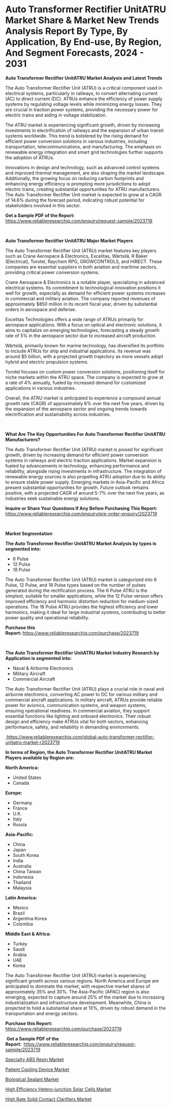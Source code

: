 <p><h1>Auto Transformer Rectifier UnitATRU Market Share & Market New Trends Analysis Report By Type, By Application, By End-use, By Region, And Segment Forecasts, 2024 - 2031</h1></p><p><strong>Auto Transformer Rectifier UnitATRU Market Analysis and Latest Trends</strong></p>
<p><p>The Auto Transformer Rectifier Unit (ATRU) is a critical component used in electrical systems, particularly in railways, to convert alternating current (AC) to direct current (DC). ATRUs enhance the efficiency of power supply systems by regulating voltage levels while minimizing energy losses. They are crucial in traction power systems, providing the necessary power for electric trains and aiding in voltage stabilization.</p><p>The ATRU market is experiencing significant growth, driven by increasing investments in electrification of railways and the expansion of urban transit systems worldwide. This trend is bolstered by the rising demand for efficient power conversion solutions in various industries, including transportation, telecommunications, and manufacturing. The emphasis on renewable energy integration and smart grid technologies further supports the adoption of ATRUs.</p><p>Innovations in design and technology, such as advanced control systems and improved thermal management, are also shaping the market landscape. Additionally, the growing focus on reducing carbon footprints and enhancing energy efficiency is prompting more jurisdictions to adopt electric trains, creating substantial opportunities for ATRU manufacturers. The Auto Transformer Rectifier Unit market is expected to grow at a CAGR of 14.6% during the forecast period, indicating robust potential for stakeholders involved in this sector.</p></p>
<p><strong>Get a Sample PDF of the Report:&nbsp;</strong> <a href="https://www.reliableresearchiq.com/enquiry/request-sample/2023719?utm_campaign=1594&utm_medium=2&utm_source=Github&utm_content=ia&utm_term=30102024&utm_id=auto-transformer-rectifier-unitatru">https://www.reliableresearchiq.com/enquiry/request-sample/2023719</a></p>
<p>&nbsp;</p>
<p><strong>Auto Transformer Rectifier UnitATRU Major Market Players</strong></p>
<p><p>The Auto Transformer Rectifier Unit (ATRU) market features key players such as Crane Aerospace & Electronics, Excelitas, Wärtsilä, R Baker (Electrical), Torotel, Raychem RPG, GROWCONTROLS, and HIRECT. These companies are essential suppliers in both aviation and maritime sectors, providing critical power conversion systems.</p><p>Crane Aerospace & Electronics is a notable player, specializing in advanced electrical systems. Its commitment to technological innovation positions it well for growth, especially as demand for efficient power systems increases in commercial and military aviation. The company reported revenues of approximately $850 million in its recent fiscal year, driven by substantial orders in aerospace and defense.</p><p>Excelitas Technologies offers a wide range of ATRUs primarily for aerospace applications. With a focus on optical and electronic solutions, it aims to capitalize on emerging technologies, forecasting a steady growth rate of 5% in the aerospace sector due to increased aircraft production. </p><p>Wärtsilä, primarily known for marine technology, has diversified its portfolio to include ATRUs for ship and industrial applications. Its revenue was around $5 billion, with a projected growth trajectory as more vessels adopt hybrid and electric propulsion systems.</p><p>Torotel focuses on custom power conversion solutions, positioning itself for niche markets within the ATRU space. The company is expected to grow at a rate of 4% annually, fueled by increased demand for customized applications in various industries.</p><p>Overall, the ATRU market is anticipated to experience a compound annual growth rate (CAGR) of approximately 6% over the next five years, driven by the expansion of the aerospace sector and ongoing trends towards electrification and sustainability across industries.</p></p>
<p>&nbsp;</p>
<p><strong>What Are The Key Opportunities For Auto Transformer Rectifier UnitATRU Manufacturers?</strong></p>
<p><p>The Auto Transformer Rectifier Unit (ATRU) market is poised for significant growth, driven by increasing demand for efficient power conversion systems in railways and electric traction applications. Market expansion is fueled by advancements in technology, enhancing performance and reliability, alongside rising investments in infrastructure. The integration of renewable energy sources is also propelling ATRU adoption due to its ability to ensure stable power supply. Emerging markets in Asia-Pacific and Africa present substantial opportunities for growth. Future outlook remains positive, with a projected CAGR of around 5-7% over the next five years, as industries seek sustainable energy solutions.</p></p>
<p><strong>Inquire or Share Your Questions If Any Before Purchasing This Report:</strong> <a href="https://www.reliableresearchiq.com/enquiry/pre-order-enquiry/2023719?utm_campaign=1594&utm_medium=2&utm_source=Github&utm_content=ia&utm_term=30102024&utm_id=auto-transformer-rectifier-unitatru">https://www.reliableresearchiq.com/enquiry/pre-order-enquiry/2023719</a></p>
<p>&nbsp;</p>
<p><strong>Market Segmentation</strong></p>
<p><strong>The Auto Transformer Rectifier UnitATRU Market Analysis by types is segmented into:</strong></p>
<p><ul><li>6 Pulse</li><li>12 Pulse</li><li>18 Pulse</li></ul></p>
<p><p>The Auto Transformer Rectifier Unit (ATRU) market is categorized into 6 Pulse, 12 Pulse, and 18 Pulse types based on the number of pulses generated during the rectification process. The 6 Pulse ATRU is the simplest, suitable for smaller applications, while the 12 Pulse version offers improved efficiency and harmonic distortion reduction for medium-sized operations. The 18 Pulse ATRU provides the highest efficiency and lower harmonics, making it ideal for large industrial systems, contributing to better power quality and operational reliability.</p></p>
<p><strong>Purchase this Report:&nbsp;</strong><a href="https://www.reliableresearchiq.com/purchase/2023719?utm_campaign=1594&utm_medium=2&utm_source=Github&utm_content=ia&utm_term=30102024&utm_id=auto-transformer-rectifier-unitatru">https://www.reliableresearchiq.com/purchase/2023719</a></p>
<p>&nbsp;</p>
<p><strong>The Auto Transformer Rectifier UnitATRU Market Industry Research by Application is segmented into:</strong></p>
<p><ul><li>Naval & Airborne Electronics</li><li>Military Aircraft</li><li>Commercial Aircraft</li></ul></p>
<p><p>The Auto Transformer Rectifier Unit (ATRU) plays a crucial role in naval and airborne electronics, converting AC power to DC for various military and commercial aircraft applications. In military aircraft, ATRUs provide reliable power for avionics, communication systems, and weapon systems, ensuring operational readiness. In commercial aviation, they support essential functions like lighting and onboard electronics. Their robust design and efficiency make ATRUs vital for both sectors, enhancing performance, safety, and reliability in demanding environments.</p></p>
<p><a href="https://www.reliableresearchiq.com/global-auto-transformer-rectifier-unitatru-market-r2023719?utm_campaign=1594&utm_medium=2&utm_source=Github&utm_content=ia&utm_term=30102024&utm_id=auto-transformer-rectifier-unitatru">&nbsp;https://www.reliableresearchiq.com/global-auto-transformer-rectifier-unitatru-market-r2023719</a></p>
<p><strong>In terms of Region, the Auto Transformer Rectifier UnitATRU Market Players available by Region are:</strong></p>
<p>
    <p> <strong> North America: </strong>
        <ul>
            <li>United States</li>
            <li>Canada</li>
        </ul>
        </p> 
    <p> <strong> Europe: </strong>
        <ul>
            <li>Germany</li>
            <li>France</li>
            <li>U.K.</li>
            <li>Italy</li>
            <li>Russia</li>
        </ul>
        </p> 
    <p> <strong> Asia-Pacific: </strong>
        <ul>
            <li>China</li>
            <li>Japan</li>
            <li>South Korea</li>
            <li>India</li>
            <li>Australia</li>
            <li>China Taiwan</li>
            <li>Indonesia</li>
            <li>Thailand</li>
            <li>Malaysia</li>
        </ul>
        </p> 
    <p> <strong> Latin America: </strong>
        <ul>
            <li>Mexico</li>
            <li>Brazil</li>
            <li>Argentina Korea</li>
            <li>Colombia</li>
        </ul>
        </p> 
    <p> <strong> Middle East & Africa: </strong>
        <ul>
            <li>Turkey</li>
            <li>Saudi</li>
            <li>Arabia</li>
            <li>UAE</li>
            <li>Korea</li>
        </ul>
    </p>
    </p>
<p><p>The Auto Transformer Rectifier Unit (ATRU) market is experiencing significant growth across various regions. North America and Europe are anticipated to dominate the market, with respective market shares of approximately 35% and 30%. The Asia-Pacific (APAC) region is also emerging, expected to capture around 25% of the market due to increasing industrialization and infrastructure development. Meanwhile, China is projected to hold a substantial share at 10%, driven by robust demand in the transportation and energy sectors.</p></p>
<p><strong>Purchase this Report: </strong><a href="https://www.reliableresearchiq.com/purchase/2023719?utm_campaign=1594&utm_medium=2&utm_source=Github&utm_content=ia&utm_term=30102024&utm_id=auto-transformer-rectifier-unitatru">https://www.reliableresearchiq.com/purchase/2023719</a></p>
<p>&nbsp;<strong>Get a Sample PDF of the Report:&nbsp;&nbsp;</strong><a href="https://www.reliableresearchiq.com/enquiry/request-sample/2023719?utm_campaign=1594&utm_medium=2&utm_source=Github&utm_content=ia&utm_term=30102024&utm_id=auto-transformer-rectifier-unitatru">https://www.reliableresearchiq.com/enquiry/request-sample/2023719</a></p>
<p><strong></strong></p>
<p><p><a href="https://www.linkedin.com/pulse/strategic-market-insights-navigating-global-specialty-nmrkc?utm_campaign=1594&utm_medium=2&utm_source=Github&utm_content=ia&utm_term=30102024&utm_id=auto-transformer-rectifier-unitatru">Specialty ABS Resin Market</a></p><p><a href="https://www.linkedin.com/pulse/patient-cooling-device-market-global-regional-analysis-i2qxf?utm_campaign=1594&utm_medium=2&utm_source=Github&utm_content=ia&utm_term=30102024&utm_id=auto-transformer-rectifier-unitatru">Patient Cooling Device Market</a></p><p><a href="https://www.linkedin.com/pulse/biological-sealant-industry-resonance-77-amplification-across-tjl3f?utm_campaign=1594&utm_medium=2&utm_source=Github&utm_content=ia&utm_term=30102024&utm_id=auto-transformer-rectifier-unitatru">Biological Sealant Market</a></p><p><a href="https://www.linkedin.com/pulse/high-efficiency-hetero-junction-solar-cells-market-global-r8l4e?utm_campaign=1594&utm_medium=2&utm_source=Github&utm_content=ia&utm_term=30102024&utm_id=auto-transformer-rectifier-unitatru">High Efficiency Hetero-junction Solar Cells Market</a></p><p><a href="https://www.linkedin.com/pulse/high-rate-solid-contact-clarifiers-market-share-size-trends-industry-mu9zf?utm_campaign=1594&utm_medium=2&utm_source=Github&utm_content=ia&utm_term=30102024&utm_id=auto-transformer-rectifier-unitatru">High Rate Solid Contact Clarifiers Market</a></p></p>